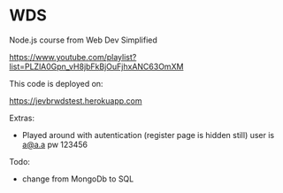 # WDS

Node.js course from Web Dev Simplified

https://www.youtube.com/playlist?list=PLZlA0Gpn_vH8jbFkBjOuFjhxANC63OmXM

This code is deployed on:

https://jevbrwdstest.herokuapp.com

Extras:

- Played around with autentication (register page is hidden still) user is a@a.a pw 123456

Todo:

- change from MongoDb to SQL
